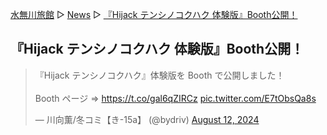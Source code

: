 [水無川旅館](/top) ▷ [News](/news) ▷ [『Hijack テンシノコクハク 体験版』Booth公開！](/news/tenshinokokuhaku-experimental)

## 『Hijack テンシノコクハク 体験版』Booth公開！

<blockquote class="twitter-tweet"><p lang="ja" dir="ltr">『Hijack テンシノコクハク』体験版を Booth で公開しました！<br><br>Booth ページ ⇒ <a href="https://t.co/gal6qZIRCz">https://t.co/gal6qZIRCz</a> <a href="https://t.co/E7tObsQa8s">pic.twitter.com/E7tObsQa8s</a></p>&mdash; 川向薫/冬コミ【き-15a】 (@bydriv) <a href="https://twitter.com/bydriv/status/1822953826867138837?ref_src=twsrc%5Etfw">August 12, 2024</a></blockquote> <script async src="https://platform.twitter.com/widgets.js" charset="utf-8"></script>
